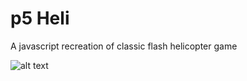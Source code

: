 # p5 Heli

A javascript recreation of classic flash helicopter game

![alt text](http://i.imgur.com/HRHDfe1.png "sample image")
